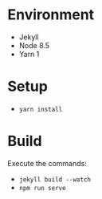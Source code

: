 # Environment
* Jekyll
* Node 8.5
* Yarn 1

# Setup
* `yarn install`

# Build
Execute the commands:
* `jekyll build --watch`
* `npm run serve`
